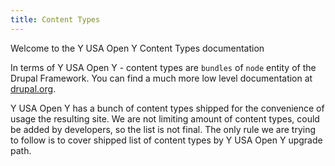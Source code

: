 ```yaml
---
title: Content Types
---
```


Welcome to the Y USA Open Y Content Types documentation

In terms of Y USA Open Y - content types are ```bundles``` of ```node``` entity of the Drupal Framework.
You can find a much more low level documentation at [drupal.org](https://www.drupal.org/docs/8).

Y USA Open Y has a bunch of content types shipped for the convenience of usage the resulting site.
We are not limiting amount of content types, could be added by developers, so the list is not final.
The only rule we are trying to follow is to cover shipped list of content types by Y USA Open Y upgrade path.
